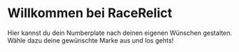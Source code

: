 
# Willkommen bei RaceRelict

Hier kannst du dein Numberplate nach deinen eigenen Wünschen gestalten. Wähle dazu deine gewünschte Marke aus und los gehts!
